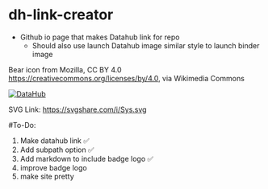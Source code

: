 # dh-link-creator
 - Github io page that makes Datahub link for repo
	- Should also use launch Datahub image similar style to launch binder image

Bear icon from Mozilla, CC BY 4.0 <https://creativecommons.org/licenses/by/4.0>, via Wikimedia Commons

[![DataHub](https://i.ibb.co/s5V7XbX/badge-logo.png)](https://data.berkeley.edu/consulting/)

SVG Link: https://svgshare.com/i/Sys.svg


#To-Do:
1. Make datahub link ✅
2. Add subpath option ✅
3. Add markdown to include badge logo ✅
4. improve badge logo 
5. make site pretty
